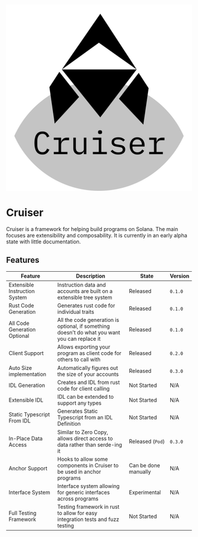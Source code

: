 ![Cruiser Logo](img/cruiser.png)

# Cruiser

Cruiser is a framework for helping build programs on Solana. The main focuses are extensibility and composability.
It is currently in an early alpha state with little documentation.

## Features
| Feature                       | Description                                                                                   | State                | Version |
|-------------------------------|-----------------------------------------------------------------------------------------------|----------------------|---------|
| Extensible Instruction System | Instruction data and accounts are built on a extensible tree system                           | Released             | `0.1.0` |
| Rust Code Generation          | Generates rust code for individual traits                                                     | Released             | `0.1.0` |
| All Code Generation Optional  | All the code generation is optional, if something doesn't do what you want you can replace it | Released             | `0.1.0` |
| Client Support                | Allows exporting your program as client code for others to call with                          | Released             | `0.2.0` |
| Auto Size implementation      | Automatically figures out the size of your accounts                                           | Released             | `0.3.0` |
| IDL Generation                | Creates and IDL from rust code for client calling                                             | Not Started          | N/A     |
| Extensible IDL                | IDL can be extended to support any types                                                      | Not Started          | N/A     |
| Static Typescript From IDL    | Generates Static Typescript from an IDL Definition                                            | Not Started          | N/A     |
| In-Place Data Access          | Similar to Zero Copy, allows direct access to data rather than serde-ing it                   | Released (`Pod`)     | `0.3.0` |
| Anchor Support                | Hooks to allow some components in Cruiser to be used in anchor programs                       | Can be done manually | N/A     |
| Interface System              | Interface system allowing for generic interfaces across programs                              | Experimental         | N/A     |
| Full Testing Framework        | Testing framework in rust to allow for easy integration tests and fuzz testing                | Not Started          | N/A     |
